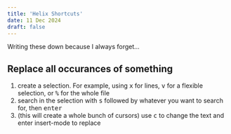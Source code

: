 ```yaml
---
title: 'Helix Shortcuts'
date: 11 Dec 2024
draft: false
---
```


Writing these down because I always forget...


## Replace all occurances of something

1. create a selection. For example, using <kbd>x</kbd> for lines, <kbd>v</kbd> for a flexible selection, or <kbd>%</kbd> for the whole file
2. search in the selection with <kbd>s</kbd> followed by whatever you want to search for, then <kbd>enter</kbd>
3. (this will create a whole bunch of cursors) use <kbd>c</kbd> to change the text and enter insert-mode to replace
